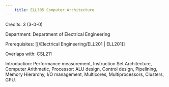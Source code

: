 ```yaml
---
    title: ELL305 Computer Architecture
---
```

Credits: 3 (3-0-0)

Department: Department of Electrical Engineering

Prerequisites: [[/Electrical Engineering/ELL201 | ELL201]]

Overlaps with: CSL211

Introduction: Performance measurement, Instruction Set Architecture, Computer Arithmetic, Processor: ALU design, Control design, Pipelining, Memory Hierarchy, I/O management, Multicores, Multiprocessors, Clusters, GPU.